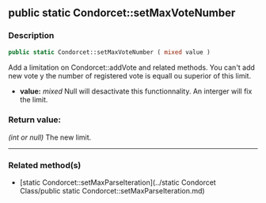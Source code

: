 ## public static Condorcet::setMaxVoteNumber

### Description    

```php
public static Condorcet::setMaxVoteNumber ( mixed value )
```

Add a limitation on Condorcet::addVote and related methods. You can't add new vote y the number of registered vote is equall ou superior of this limit.    
- **value:** *mixed* Null will desactivate this functionnality. An interger will fix the limit.



### Return value:   

*(int or null)* The new limit.


---------------------------------------

### Related method(s)      

* [static Condorcet::setMaxParseIteration](../static Condorcet Class/public static Condorcet::setMaxParseIteration.md)    
